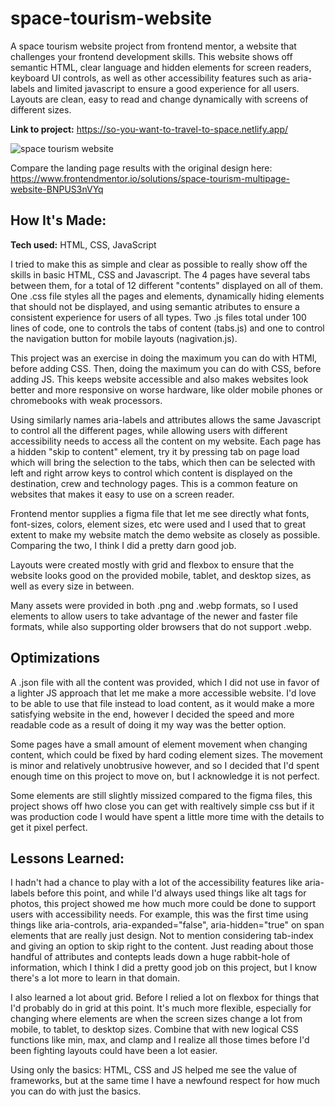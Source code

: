 # space-tourism-website

A space tourism website project from frontend mentor, a website that challenges your frontend development skills. This website shows off semantic HTML, clear language and hidden elements for screen readers, keyboard UI controls, as well as other accessibility features such as aria-labels and limited javascript to ensure a good experience for all users. Layouts are clean, easy to read and change dynamically with screens of different sizes.

**Link to project:** https://so-you-want-to-travel-to-space.netlify.app/

![space tourism website](https://colinkenjirosmith.netlify.app/images/space-tourism.jpg)

Compare the landing page results with the original design here: https://www.frontendmentor.io/solutions/space-tourism-multipage-website-BNPUS3nVYq

## How It's Made:

**Tech used:** HTML, CSS, JavaScript

I tried to make this as simple and clear as possible to really show off the skills in basic HTML, CSS and Javascript. The 4 pages have several tabs between them, for a total of 12 different "contents" displayed on all of them. One .css file styles all the pages and elements, dynamically hiding elements that should not be displayed, and using semantic atributes to ensure a consistent experience for users of all types. Two .js files total under 100 lines of code, one to controls the tabs of content (tabs.js) and one to control the navigation button for mobile layouts (nagivation.js).

This project was an exercise in doing the maximum you can do with HTMl, before adding CSS. Then, doing the maximum you can do with CSS, before adding JS. This keeps website accessible and also makes websites look better and more responsive on worse hardware, like older mobile phones or chromebooks with weak processors.

Using similarly names aria-labels and attributes allows the same Javascript to control all the different pages, while allowing users with different accessibility needs to access all the content on my website. Each page has a hidden "skip to content" element, try it by pressing tab on page load which will bring the selection to the tabs, which then can be selected with left and right arrow keys to control which content is displayed on the destination, crew and technology pages. This is a common feature on websites that makes it easy to use on a screen reader.

Frontend mentor supplies a figma file that let me see directly what fonts, font-sizes, colors, element sizes, etc were used and I used that to great extent to make my website match the demo website as closely as possible. Comparing the two, I think I did a pretty darn good job. 

Layouts were created mostly with grid and flexbox to ensure that the website looks good on the provided mobile, tablet, and desktop sizes, as well as every size in between. 

Many assets were provided in both .png and .webp formats, so I used <picture> elements to allow users to take advantage of the newer and faster file formats, while also supporting older browsers that do not support .webp.

## Optimizations

A .json file with all the content was provided, which I did not use in favor of a lighter JS approach that let me make a more accessible website. I'd love to be able to use that file instead to load content, as it would make a more satisfying website in the end, however I decided the speed and more readable code as a result of doing it my way was the better option.

Some pages have a small amount of element movement when changing content, which could be fixed by hard coding element sizes. The movement is minor and relatively unobtrusive however, and so I decided that I'd spent enough time on this project to move on, but I acknowledge it is not perfect.

Some elements are still slightly missized compared to the figma files, this project shows off hwo close you can get with realtively simple css but if it was production code I would have spent a little more time with the details to get it pixel perfect.


## Lessons Learned:

I hadn't had a chance to play with a lot of the accessibility features like aria-labels before this point, and while I'd always used things like alt tags for photos, this project showed me how much more could be done to support users with accessibility needs. For example, this was the first time using things like aria-controls, aria-expanded="false", aria-hidden="true" on span elements that are really just design. Not to mention considering tab-index and giving an option to skip right to the content. Just reading about those handful of attributes and contepts leads down a huge rabbit-hole of information, which I think I did a pretty good job on this project, but I know there's a lot more to learn in that domain.

I also learned a lot about grid. Before I relied a lot on flexbox for things that I'd probably do in grid at this point. It's much more flexible, especially for changing where elements are when the screen sizes change a lot from mobile, to tablet, to desktop sizes. Combine that with new logical CSS functions like min, max, and clamp and I realize all those times before I'd been fighting layouts could have been a lot easier.

Using only the basics: HTML, CSS and JS helped me see the value of frameworks, but at the same time I have a newfound respect for how much you can do with just the basics.
